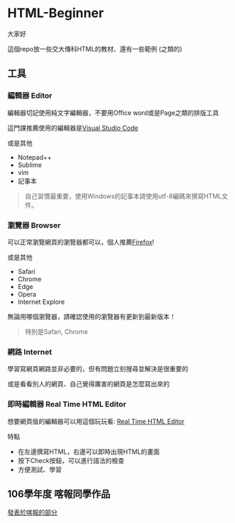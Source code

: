 # HTML-Beginner

大家好

這個repo放一些交大傳科HTML的教材、還有一些範例 (之類的)

## 工具

### 編輯器 Editor

編輯器切記使用純文字編輯器，不要用Office word或是Page之類的排版工具

這門課推薦使用的編輯器是[Visual Studio Code](https://code.visualstudio.com/)

或是其他
- Notepad++
- Sublime
- vim
- 記事本

> 自己習慣最重要，使用Windows的記事本請使用utf-8編碼來撰寫HTML文件。


### 瀏覽器 Browser

可以正常瀏覽網頁的瀏覽器都可以，個人推薦[Firefox](https://www.mozilla.org/zh-TW/firefox/new/)!

或是其他
- Safari
- Chrome
- Edge
- Opera
- Internet Explore

無論用哪個瀏覽器，請確認使用的瀏覽器有更新到最新版本！

> 特別是Safari, Chrome

### 網路 Internet

學習寫網頁網路並非必要的，但有問題立刻搜尋並解決是很重要的

或是看看別人的網頁、自己覺得厲害的網頁是怎麼寫出來的

### 即時編輯器 Real Time HTML Editor

想要網頁版的編輯器可以用這個玩玩看: [Real Time HTML Editor](https://yubintw.github.io/Real-Time-HTML-Editor/)

特點
- 在左邊撰寫HTML，右邊可以即時出現HTML的畫面
- 按下Check按鈕，可以進行語法的檢查
- 方便測試、學習

## 106學年度 喀報同學作品
[發表於喀報的部分](106_dct_student_html.md)
